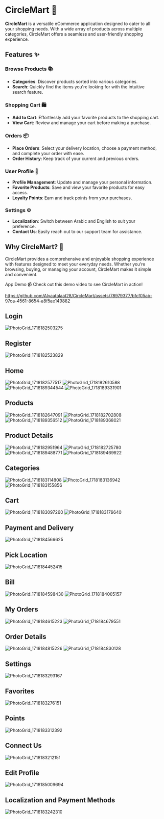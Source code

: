 # CircleMart 🛒

**CircleMart** is a versatile eCommerce application designed to cater to all your shopping needs. With a wide array of products across multiple categories, CircleMart offers a seamless and user-friendly shopping experience.

## Features ✨

### Browse Products 📚
- **Categories**: Discover products sorted into various categories.
- **Search**: Quickly find the items you're looking for with the intuitive search feature.

### Shopping Cart 🛍️
- **Add to Cart**: Effortlessly add your favorite products to the shopping cart.
- **View Cart**: Review and manage your cart before making a purchase.

### Orders 📦
- **Place Orders**: Select your delivery location, choose a payment method, and complete your order with ease.
- **Order History**: Keep track of your current and previous orders.

### User Profile 👤
- **Profile Management**: Update and manage your personal information.
- **Favorite Products**: Save and view your favorite products for easy access.
- **Loyalty Points**: Earn and track points from your purchases.

### Settings ⚙️
- **Localization**: Switch between Arabic and English to suit your preference.
- **Contact Us**: Easily reach out to our support team for assistance.

## Why CircleMart? 🌟
CircleMart provides a comprehensive and enjoyable shopping experience with features designed to meet your everyday needs. Whether you're browsing, buying, or managing your account, CircleMart makes it simple and convenient.

App Demo 📹
Check out this demo video to see CircleMart in action!

https://github.com/Alyaatalaat28/CircleMart/assets/78979377/bfcf05ab-97ca-4561-8654-a8f5ae149882

## Login
![PhotoGrid_1718182503275](https://github.com/Alyaatalaat28/CircleMart/assets/78979377/c7f7c9f1-ecc3-4dd1-b49d-3d141ba3a1b1)

## Register 
![PhotoGrid_1718182523829](https://github.com/Alyaatalaat28/CircleMart/assets/78979377/bf395b19-de7f-4b00-bcb3-2bdb6bc668e9)

## Home 
![PhotoGrid_1718182577517](https://github.com/Alyaatalaat28/CircleMart/assets/78979377/99f68112-510e-4803-94ac-eb7c82dd3496)
![PhotoGrid_1718182610588](https://github.com/Alyaatalaat28/CircleMart/assets/78979377/5e943c4b-b4fa-4848-a780-236a817a2b25)
![PhotoGrid_1718189344544](https://github.com/Alyaatalaat28/CircleMart/assets/78979377/8c8cf679-0bd1-4d02-b4de-23c63a7d21b2)
![PhotoGrid_1718189331901](https://github.com/Alyaatalaat28/CircleMart/assets/78979377/de884942-34d4-4aaa-8988-0346406273ed)

## Products 
![PhotoGrid_1718182647091](https://github.com/Alyaatalaat28/CircleMart/assets/78979377/d719b15f-94c5-4723-9883-998dc8eb4d1d)
![PhotoGrid_1718182702808](https://github.com/Alyaatalaat28/CircleMart/assets/78979377/e38f5dd7-80b4-45e8-942b-2606f161b66a)
![PhotoGrid_1718189356512](https://github.com/Alyaatalaat28/CircleMart/assets/78979377/e75adc72-ef63-4f74-b6cb-0bc470932eb9)
![PhotoGrid_1718189368021](https://github.com/Alyaatalaat28/CircleMart/assets/78979377/e2cdf73c-c2a8-4f2c-b566-90b21fc01cdd)

## Product Details 
![PhotoGrid_1718182951964](https://github.com/Alyaatalaat28/CircleMart/assets/78979377/56aaee61-64b0-4bdf-a9fb-f982437ffe78)
![PhotoGrid_1718182725780](https://github.com/Alyaatalaat28/CircleMart/assets/78979377/954981a8-0164-44a3-b6dd-d7fcf54bcc57)
![PhotoGrid_1718189488771](https://github.com/Alyaatalaat28/CircleMart/assets/78979377/f870f98d-acca-434e-8a71-d6fbe2a376d6)
![PhotoGrid_1718189469922](https://github.com/Alyaatalaat28/CircleMart/assets/78979377/88327950-a96a-4415-8f21-a0931d570156)

## Categories 
![PhotoGrid_1718183114808](https://github.com/Alyaatalaat28/CircleMart/assets/78979377/7adac83f-6c68-4f7e-9308-2cecd65bc6f5)
![PhotoGrid_1718183136942](https://github.com/Alyaatalaat28/CircleMart/assets/78979377/32ad0681-0734-407b-aabf-6ec605f83fee)
![PhotoGrid_1718183155856](https://github.com/Alyaatalaat28/CircleMart/assets/78979377/85a1ee70-4302-4e6e-9106-da5636d56938)

## Cart
![PhotoGrid_1718183097260](https://github.com/Alyaatalaat28/CircleMart/assets/78979377/7040b09d-4e8e-4b67-b144-b64d4bdc5200)
![PhotoGrid_1718183179640](https://github.com/Alyaatalaat28/CircleMart/assets/78979377/edbc02b0-aa54-4ce2-9bd7-5a7ceb867adb)

## Payment and Delivery 
![PhotoGrid_1718184566625](https://github.com/Alyaatalaat28/CircleMart/assets/78979377/35aa9be1-33ea-40ed-93bb-a16cc2c4958c)

## Pick Location 
![PhotoGrid_1718184452415](https://github.com/Alyaatalaat28/CircleMart/assets/78979377/359aba5e-55d9-4b15-b16b-271126320c81)

## Bill
![PhotoGrid_1718184598430](https://github.com/Alyaatalaat28/CircleMart/assets/78979377/7fd81394-f201-4ef7-b01d-11be93fbb09e)
![PhotoGrid_1718184005157](https://github.com/Alyaatalaat28/CircleMart/assets/78979377/67385d87-75be-4fe1-b72c-71f3a290d42d)

## My Orders 
![PhotoGrid_1718184615223](https://github.com/Alyaatalaat28/CircleMart/assets/78979377/d69dd84f-7753-4dcb-b1ef-57c1722b33d8)
![PhotoGrid_1718184679551](https://github.com/Alyaatalaat28/CircleMart/assets/78979377/77dbb93f-bff5-45cd-bf06-352ec6fcabb3)

## Order Details 
![PhotoGrid_1718184815226](https://github.com/Alyaatalaat28/CircleMart/assets/78979377/0114ad6b-ce70-4461-92b3-cb5320d98527)
![PhotoGrid_1718184830128](https://github.com/Alyaatalaat28/CircleMart/assets/78979377/48a4732b-df13-4385-bf81-def11d3008e9)

## Settings 
![PhotoGrid_1718183293167](https://github.com/Alyaatalaat28/CircleMart/assets/78979377/d8751a57-6d12-4141-9951-603e86a935a4)

## Favorites 
![PhotoGrid_1718183276151](https://github.com/Alyaatalaat28/CircleMart/assets/78979377/50105882-ffa5-42e3-aa63-2c63dd2950fa)

## Points 
![PhotoGrid_1718183312392](https://github.com/Alyaatalaat28/CircleMart/assets/78979377/d9eead9b-bf1e-473f-9ef1-0656a6051962)

## Connect Us
![PhotoGrid_1718183212151](https://github.com/Alyaatalaat28/CircleMart/assets/78979377/cd1fbd06-6309-4652-a357-681d6087a8d3)

## Edit Profile 
![PhotoGrid_1718185009694](https://github.com/Alyaatalaat28/CircleMart/assets/78979377/4d8925ba-31fa-4bb5-ba22-78de0326bd22)

## Localization and Payment Methods 
![PhotoGrid_1718183242310](https://github.com/Alyaatalaat28/CircleMart/assets/78979377/611b0f66-8adc-4156-978d-8ede12cf2def)

